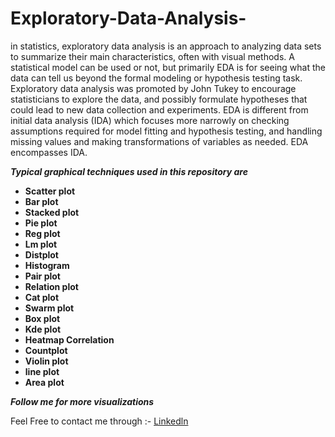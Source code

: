 # Exploratory-Data-Analysis-
in statistics, exploratory data analysis is an approach to analyzing data sets to summarize their main characteristics, often with visual methods. A statistical model can be used or not, but primarily EDA is for seeing what the data can tell us beyond the formal modeling or hypothesis testing task. Exploratory data analysis was promoted by John Tukey to encourage statisticians to explore the data, and possibly formulate hypotheses that could lead to new data collection and experiments. EDA is different from initial data analysis (IDA) which focuses more narrowly on checking assumptions required for model fitting and hypothesis testing, and handling missing values and making transformations of variables as needed. EDA encompasses IDA.

___Typical graphical techniques used in this repository are___
* <b>Scatter plot</b>
* <b>Bar plot</b>
* <b>Stacked plot</b>
* <b>Pie plot</b>
* <b>Reg plot</b>
* <b>Lm plot</b>
* <b>Distplot</b>
* <b>Histogram</b>
* <b>Pair plot</b>
* <b>Relation plot</b>
* <b>Cat plot</b>
* <b>Swarm plot</b>
* <b>Box plot</b>
* <b>Kde plot</b>
* <b>Heatmap Correlation</b>
* <b>Countplot</b>
* <b>Violin plot</b>
* <b>line plot</b>
* <b>Area plot</b>


___Follow me for more visualizations___

Feel Free to contact me through :- [Linkedln](https://www.linkedin.com/in/praneeth-kumar-84a15317b/)
